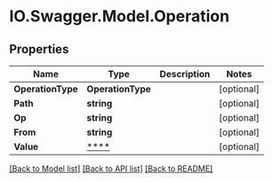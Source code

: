 # IO.Swagger.Model.Operation
## Properties

Name | Type | Description | Notes
------------ | ------------- | ------------- | -------------
**OperationType** | **OperationType** |  | [optional] 
**Path** | **string** |  | [optional] 
**Op** | **string** |  | [optional] 
**From** | **string** |  | [optional] 
**Value** | [****](.md) |  | [optional] 

[[Back to Model list]](../README.md#documentation-for-models) [[Back to API list]](../README.md#documentation-for-api-endpoints) [[Back to README]](../README.md)

